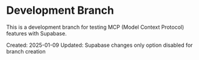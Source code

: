 # Development Branch

This is a development branch for testing MCP (Model Context Protocol) features with Supabase.

Created: 2025-01-09
Updated: Supabase changes only option disabled for branch creation